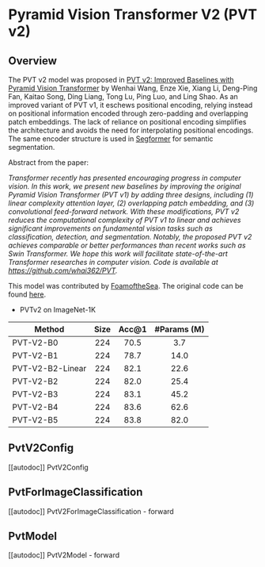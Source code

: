 <!--Copyright 2023 The HuggingFace Team. All rights reserved.

Licensed under the Apache License, Version 2.0 (the "License"); you may not use this file except in compliance with
the License. You may obtain a copy of the License at

http://www.apache.org/licenses/LICENSE-2.0

Unless required by applicable law or agreed to in writing, software distributed under the License is distributed on
an "AS IS" BASIS, WITHOUT WARRANTIES OR CONDITIONS OF ANY KIND, either express or implied. See the License for the
specific language governing permissions and limitations under the License.
-->

# Pyramid Vision Transformer V2 (PVT v2)

## Overview

The PVT v2 model was proposed in
[PVT v2: Improved Baselines with Pyramid Vision Transformer](https://arxiv.org/abs/2106.13797)
by Wenhai Wang, Enze Xie, Xiang Li, Deng-Ping Fan, Kaitao Song, Ding Liang, Tong Lu, Ping Luo, and Ling Shao.
As an improved variant of PVT v1, it eschews positional encoding, relying instead on positional 
information encoded through zero-padding and overlapping patch embeddings. The lack of reliance on
positional encoding simplifies the architecture and avoids the need for interpolating positional
encodings. The same encoder structure is used in [Segformer](https://arxiv.org/abs/2105.15203) for
semantic segmentation.

Abstract from the paper:

*Transformer recently has presented encouraging
progress in computer vision. In this work, we present
new baselines by improving the original Pyramid Vision
Transformer (PVT v1) by adding three designs, including
(1) linear complexity attention layer, (2) overlapping
patch embedding, and (3) convolutional feed-forward
network. With these modifications, PVT v2 reduces the
computational complexity of PVT v1 to linear and achieves
significant improvements on fundamental vision tasks such
as classification, detection, and segmentation. Notably, the
proposed PVT v2 achieves comparable or better performances than recent works such as Swin Transformer. We
hope this work will facilitate state-of-the-art Transformer
researches in computer vision. Code is available at
https://github.com/whai362/PVT.*

This model was contributed by [FoamoftheSea](https://huggingface.co/FoamoftheSea). The original code can be found [here](https://github.com/whai362/PVT).


- PVTv2 on ImageNet-1K

| Method           | Size | Acc@1 | #Params (M) |
|------------------|:----:|:-----:|:-----------:|
| PVT-V2-B0        |  224 |  70.5 |     3.7     |
| PVT-V2-B1        |  224 |  78.7 |     14.0    |
| PVT-V2-B2-Linear |  224 |  82.1 |     22.6    |
| PVT-V2-B2        |  224 |  82.0 |     25.4    |
| PVT-V2-B3        |  224 |  83.1 |     45.2    |
| PVT-V2-B4        |  224 |  83.6 |     62.6    |
| PVT-V2-B5        |  224 |  83.8 |     82.0    |


## PvtV2Config

[[autodoc]] PvtV2Config

## PvtForImageClassification

[[autodoc]] PvtV2ForImageClassification
    - forward

## PvtModel

[[autodoc]] PvtV2Model
    - forward
